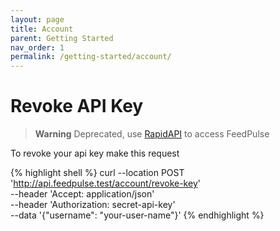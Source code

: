 ```yaml
---
layout: page
title: Account
parent: Getting Started
nav_order: 1
permalink: /getting-started/account/
---
```


# Revoke API Key

> **Warning**
> Deprecated, use [RapidAPI](https://rapidapi.com/ochiengotieno304/api/feedpulse2) to access FeedPulse

To revoke your api key make this request

{% highlight shell %}
curl --location POST 'http://api.feedpulse.test/account/revoke-key' \
--header 'Accept: application/json' \
--header 'Authorization: secret-api-key' \
--data '{"username": "your-user-name"}'
{% endhighlight %}
